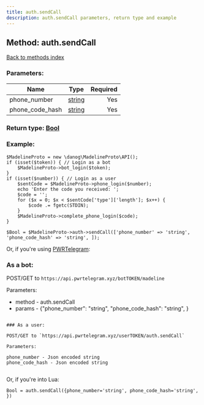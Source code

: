```yaml
---
title: auth.sendCall
description: auth.sendCall parameters, return type and example
---
```

## Method: auth.sendCall  
[Back to methods index](index.md)


### Parameters:

| Name     |    Type       | Required |
|----------|:-------------:|---------:|
|phone\_number|[string](../types/string.md) | Yes|
|phone\_code\_hash|[string](../types/string.md) | Yes|


### Return type: [Bool](../types/Bool.md)

### Example:


```
$MadelineProto = new \danog\MadelineProto\API();
if (isset($token)) { // Login as a bot
    $MadelineProto->bot_login($token);
}
if (isset($number)) { // Login as a user
    $sentCode = $MadelineProto->phone_login($number);
    echo 'Enter the code you received: ';
    $code = '';
    for ($x = 0; $x < $sentCode['type']['length']; $x++) {
        $code .= fgetc(STDIN);
    }
    $MadelineProto->complete_phone_login($code);
}

$Bool = $MadelineProto->auth->sendCall(['phone_number' => 'string', 'phone_code_hash' => 'string', ]);
```

Or, if you're using [PWRTelegram](https://pwrtelegram.xyz):

### As a bot:

POST/GET to `https://api.pwrtelegram.xyz/botTOKEN/madeline`

Parameters:

* method - auth.sendCall
* params - {"phone_number": "string", "phone_code_hash": "string", }

```

### As a user:

POST/GET to `https://api.pwrtelegram.xyz/userTOKEN/auth.sendCall`

Parameters:

phone_number - Json encoded string
phone_code_hash - Json encoded string


```

Or, if you're into Lua:

```
Bool = auth.sendCall({phone_number='string', phone_code_hash='string', })
```

